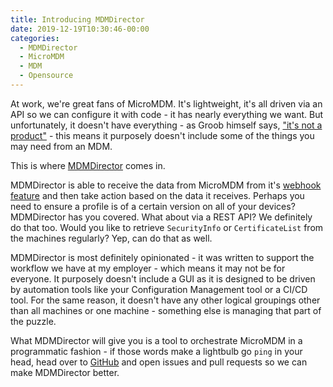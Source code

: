 ```yaml
---
title: Introducing MDMDirector
date: 2019-12-19T10:30:46-00:00
categories:
  - MDMDirector
  - MicroMDM
  - MDM
  - Opensource
---
```


At work, we're great fans of MicroMDM. It's lightweight, it's all driven via an API so we can configure it with code - it has nearly everything we want. But unfortunately, it doesn't have everything - as Groob himself says, ["it's not a product"](https://github.com/micromdm/micromdm/blob/master/docs/user-guide/introduction.md#not-a-product) - this means it purposely doesn't include some of the things you may need from an MDM.

This is where [MDMDirector](https://github.com/mdmdirector/mdmdirector) comes in.

MDMDirector is able to receive the data from MicroMDM from it's [webhook feature](https://github.com/micromdm/micromdm/wiki/Webhooks) and then take action based on the data it receives. Perhaps you need to ensure a profile is of a certain version on all of your devices? MDMDirector has you covered. What about via a REST API? We definitely do that too. Would you like to retrieve `SecurityInfo` or `CertificateList` from the machines regularly? Yep, can do that as well.

MDMDirector is most definitely opinionated - it was written to support the workflow we have at my employer - which means it may not be for everyone. It purposely doesn't include a GUI as it is designed to be driven by automation tools like your Configuration Management tool or a CI/CD tool. For the same reason, it doesn't have any other logical groupings other than all machines or one machine - something else is managing that part of the puzzle.

What MDMDirector will give you is a tool to orchestrate MicroMDM in a programmatic fashion - if those words make a lightbulb go `ping` in your head, head over to [GitHub](https://github.com/mdmdirector/mdmdirector) and open issues and pull requests so we can make MDMDirector better.
